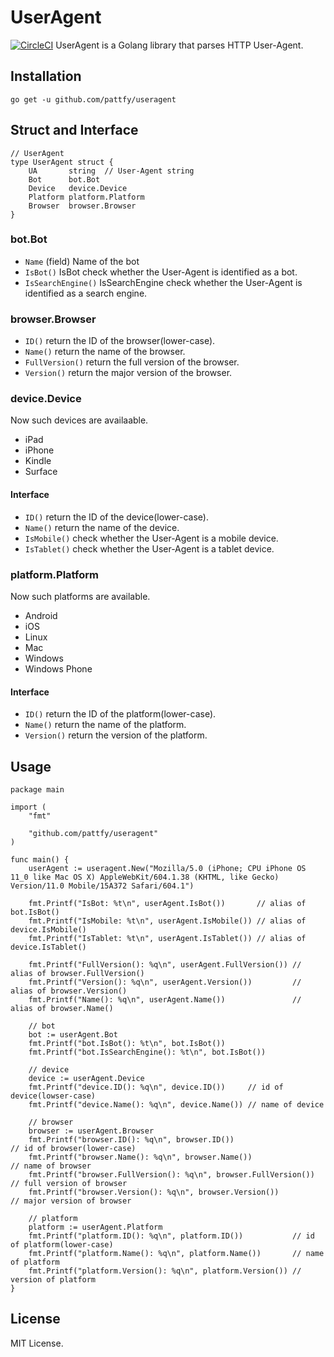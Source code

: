 # UserAgent 
[![CircleCI](https://circleci.com/gh/pattfy/useragent.svg?style=svg)](https://circleci.com/gh/pattfy/useragent)
UserAgent is a Golang library that parses HTTP User-Agent.

## Installation

```
go get -u github.com/pattfy/useragent
```

## Struct and Interface

```golang
// UserAgent
type UserAgent struct {
    UA       string  // User-Agent string
    Bot      bot.Bot
    Device   device.Device
    Platform platform.Platform
    Browser  browser.Browser
}
```

### bot.Bot
- `Name` (field)
Name of the bot
- `IsBot()`
IsBot check whether the User-Agent is identified as a bot.
- `IsSearchEngine()`
IsSearchEngine check whether the User-Agent is identified as a search engine.

### browser.Browser
- `ID()`
return the ID of the browser(lower-case).
- `Name()`
return the name of the browser.
- `FullVersion()`
return the full version of the browser.
- `Version()`
return the major version of the browser.

### device.Device
Now such devices are availaable.
- iPad
- iPhone
- Kindle
- Surface

#### Interface
- `ID()`
return the ID of the device(lower-case).
- `Name()`
return the name of the device.
- `IsMobile()`
check whether the User-Agent is a mobile device.
- `IsTablet()`
check whether the User-Agent is a tablet device.

### platform.Platform
Now such platforms are available.
- Android
- iOS
- Linux
- Mac
- Windows
- Windows Phone

#### Interface
- `ID()`
return the ID of the platform(lower-case).
- `Name()`
return the name of the platform.
- `Version()`
return the version of the platform.

## Usage

```golang
package main

import (
	"fmt"

	"github.com/pattfy/useragent"
)

func main() {
	userAgent := useragent.New("Mozilla/5.0 (iPhone; CPU iPhone OS 11_0 like Mac OS X) AppleWebKit/604.1.38 (KHTML, like Gecko) Version/11.0 Mobile/15A372 Safari/604.1")

	fmt.Printf("IsBot: %t\n", userAgent.IsBot())       // alias of bot.IsBot()
	fmt.Printf("IsMobile: %t\n", userAgent.IsMobile()) // alias of device.IsMobile()
	fmt.Printf("IsTablet: %t\n", userAgent.IsTablet()) // alias of device.IsTablet()

	fmt.Printf("FullVersion(): %q\n", userAgent.FullVersion()) // alias of browser.FullVersion()
	fmt.Printf("Version(): %q\n", userAgent.Version())         // alias of browser.Version()
	fmt.Printf("Name(): %q\n", userAgent.Name())               // alias of browser.Name()

	// bot
	bot := userAgent.Bot
	fmt.Printf("bot.IsBot(): %t\n", bot.IsBot())
	fmt.Printf("bot.IsSearchEngine(): %t\n", bot.IsBot())

	// device
	device := userAgent.Device
	fmt.Printf("device.ID(): %q\n", device.ID())     // id of device(lowser-case)
	fmt.Printf("device.Name(): %q\n", device.Name()) // name of device

	// browser
	browser := userAgent.Browser
	fmt.Printf("browser.ID(): %q\n", browser.ID())                   // id of browser(lower-case)
	fmt.Printf("browser.Name(): %q\n", browser.Name())               // name of browser
	fmt.Printf("browser.FullVersion(): %q\n", browser.FullVersion()) // full version of browser
	fmt.Printf("browser.Version(): %q\n", browser.Version())         // major version of browser

	// platform
	platform := userAgent.Platform
	fmt.Printf("platform.ID(): %q\n", platform.ID())           // id of platform(lower-case)
	fmt.Printf("platform.Name(): %q\n", platform.Name())       // name of platform
	fmt.Printf("platform.Version(): %q\n", platform.Version()) // version of platform
}
```

## License
MIT License.
